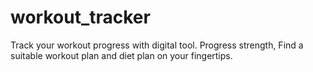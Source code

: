 # workout_tracker
Track your workout progress with digital tool. Progress strength, Find a suitable workout plan and diet plan on your fingertips.
